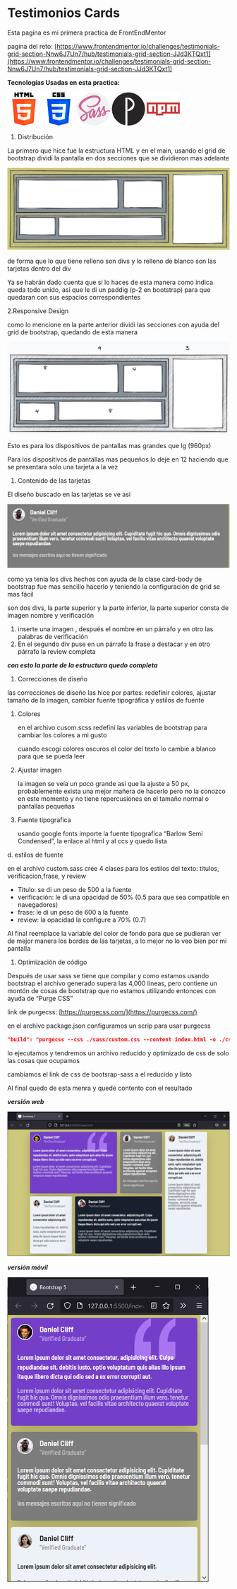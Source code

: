 # Testimonios Cards

Esta pagina es mi primera practica de FrontEndMentor

pagina del reto: [https://www.frontendmentor.io/challenges/testimonials-grid-section-Nnw6J7Un7/hub/testimonials-grid-section-JJd3KTQxt1](https://www.frontendmentor.io/challenges/testimonials-grid-section-Nnw6J7Un7/hub/testimonials-grid-section-JJd3KTQxt1)

**Tecnologías Usadas en esta practica:**

<img src="Testimonios%20Cards%20574607057c624d5e9b538e4e5603d9cc/Untitled.png" alt="html5" width="75"/>
<img src="Testimonios%20Cards%20574607057c624d5e9b538e4e5603d9cc/Untitled%201.png" alt="css" width="75"/>
<img src="Testimonios%20Cards%20574607057c624d5e9b538e4e5603d9cc/Untitled%203.png" alt="sass" width="75"/>
<img src="Testimonios%20Cards%20574607057c624d5e9b538e4e5603d9cc/Untitled%204.png" alt="purgecss" width="75"/>
<img src="Testimonios%20Cards%20574607057c624d5e9b538e4e5603d9cc/Untitled%205.png" alt="npm" width="75"/>

1. Distribución

La primero que hice fue la estructura HTML y en el main, usando el grid de bootstrap dividí la pantalla en dos secciones que se dividieron mas adelante

![Untitled](Testimonios%20Cards%20574607057c624d5e9b538e4e5603d9cc/Untitled%206.png)

de forma que lo que tiene relleno son divs y lo relleno de blanco son las tarjetas dentro del div

Ya se habrán dado cuenta que si lo haces de esta manera como indica queda todo unido, así que le di un paddig (p-2 en bootstrap) para que quedaran con sus espacios correspondientes

2.Responsive Design

como lo mencione en la parte anterior dividi las secciones con ayuda del grid de bootstrap, quedando de esta manera

![Untitled](Testimonios%20Cards%20574607057c624d5e9b538e4e5603d9cc/Untitled%207.png)

Esto es para los dispositivos de pantallas mas grandes que lg (960px)

Para los dispositivos de pantallas mas pequeños lo deje en 12 haciendo que se presentara solo una tarjeta a la vez

1. Contenido de las tarjetas

El diseño buscado en las tarjetas se ve asi

 

![Untitled](Testimonios%20Cards%20574607057c624d5e9b538e4e5603d9cc/Untitled%208.png)

como ya tenia los divs hechos con ayuda de la clase card-body de bootstrap fue mas sencillo hacerlo y teniendo la configuración de grid se mas fácil

son dos divs, la parte superior y la parte inferior, la parte superior consta de imagen nombre y verificación 

1. inserte una imagen <img>, después el nombre en un párrafo y en otro las palabras de verificación
2. En el segundo div puse en un párrafo la frase a destacar y en otro párrafo la review completa

***con esto la parte de la estructura quedo completa***

1. Correcciones de diseño

las correcciones de diseño las hice por partes: redefinir colores, ajustar tamaño de la imagen, cambiar fuente tipográfica y estilos de fuente

1. Colores
    
    en el archivo cusom.scss redefiní las variables de bootstrap para cambiar los colores a mi gusto
    
    cuando escogí colores oscuros el color del texto lo cambie a blanco para que se pueda leer
    
2. Ajustar imagen
    
    la imagen se veía un poco grande asi que la ajuste a 50 px, probablemente exista una mejor mañera de hacerlo pero no la conozco en este momento y no tiene repercusiones en el tamaño normal o pantallas pequeñas 
    
3. Fuente tipografica
    
    usando google fonts importe la fuente tipografica “Barlow Semi Condensed”, la enlace al html y al ccs y quedo lista
    

d. estilos de fuente

en el archivo custom.sass cree 4 clases para los estilos del texto: titulos, verificacion,frase, y review

- Titulo: se di un peso de 500 a la fuente
- verificación: le di una opacidad de 50% (0.5 para que sea compatible en navegadores)
- frase: le di un peso de 600 a la fuente
- review: la opacidad la configure a 70% (0.7)

Al final reemplace la variable del color de fondo para que se pudieran ver de mejor manera los bordes de las tarjetas, a lo mejor no lo veo bien por mi pantalla

1. Optimización de código

Después de usar sass se tiene que compilar y como estamos usando bootstrap el archivo generado supera las 4,000 líneas, pero contiene un montón de cosas de bootstrap que no estamos utilizando entonces con ayuda de “Purge CSS”

link de purgecss: [https://purgecss.com/](https://purgecss.com/)

en el archivo package.json configuramos un scrip para usar purgecss

```json
"build": "purgecss --css ./sass/custom.css --content index.html -o ./css/styles.css"
```

lo ejecutamos y tendremos un archivo reducido y optimizado de css de solo las cosas que ocupamos

cambiamos el link de css de bootsrap-sass a el reducido y listo

 Al final quedo de esta menra  y quede contento con el resultado

***versión web***

![Untitled](Testimonios%20Cards%20574607057c624d5e9b538e4e5603d9cc/Untitled%209.png)

***versión móvil*** 

![Untitled](Testimonios%20Cards%20574607057c624d5e9b538e4e5603d9cc/Untitled%2010.png)

